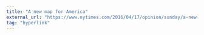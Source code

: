 ```yaml
---
title: "A new map for America"
external_url: "https://www.nytimes.com/2016/04/17/opinion/sunday/a-new-map-for-america.html"
tag: "hyperlink"
---
```

